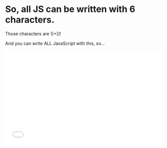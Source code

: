 # So, all JS can be written with 6 characters. 

Those characters are ()+[]!

And you can write ALL JavaScript with this, so...

<iframe width="100%" height="300" src="//jsfiddle.net/4gjLqdw8/embedded/" allowfullscreen="allowfullscreen" allowpaymentrequest frameborder="0"></iframe>

